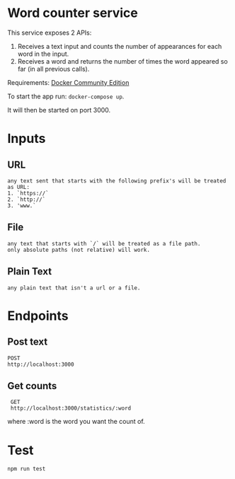 # Word counter service
This service exposes 2 APIs: 
1. Receives a text input and counts the number of appearances for each word in the input.
2. Receives a word and returns the number of times the word appeared so far (in all previous calls).

Requirements: [Docker Community Edition](https://www.docker.com/community-edition)

To start the app run: `docker-compose up`.

It will then be started on port 3000.

# Inputs
 ## URL
    any text sent that starts with the following prefix's will be treated as URL:
    1. `https://`
    2. `http://`
    3. 'www.`
## File
    any text that starts with `/` will be treated as a file path.
    only absolute paths (not relative) will work.
## Plain Text
    any plain text that isn't a url or a file.

# Endpoints

## Post text

```
POST
http://localhost:3000
```

## Get counts
```
 GET
 http://localhost:3000/statistics/:word
```
where :word is the word you want the count of.

# Test
`npm run test`

